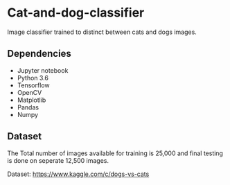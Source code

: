 # Cat-and-dog-classifier
Image classifier trained to distinct between cats and dogs images.
## Dependencies
* Jupyter notebook
* Python 3.6
* Tensorflow
* OpenCV
* Matplotlib
* Pandas
* Numpy

## Dataset
The Total number of images available for training is 25,000 and final testing is done on seperate 12,500 images.

Dataset: https://www.kaggle.com/c/dogs-vs-cats
